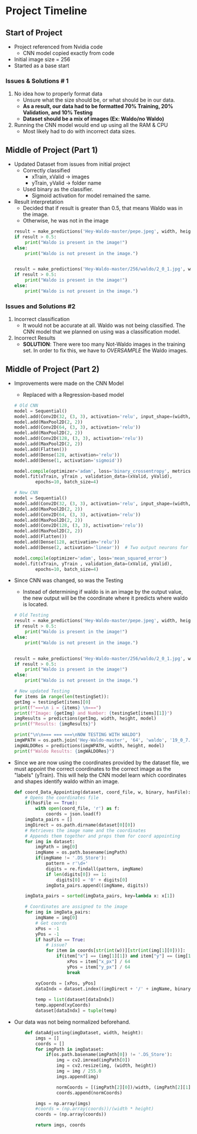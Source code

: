 # Project Timeline
## Start of Project
- Project referenced from Nvidia code
    - CNN model copied exactly from code
- Initial image size = 256
- Started as a base start
### Issues & Solutions # 1
1. No idea how to properly format data
    - Unsure what the size should be, or what should be in our data.
    - **As a result, our data had to be formatted 70% Training, 20% Validation, and  10% Testing**
    - **Dataset should be a mix of images (Ex: Waldo/no Waldo)**
2. Running the CNN model would end up using all the RAM & CPU
    - Most likely had to do with incorrect data sizes.

## Middle of Project (Part 1)
- Updated Dataset from issues from initial project
    - Correctly classified
        - xTrain, xValid $\rightarrow$ images
        - yTrain, yValid $\rightarrow$ folder name
    - Used binary as the classifier.
        - Sigmoid activation for model remained the same.
- Result interpretation
    - Decided that if result is greater than 0.5, that means Waldo was in the image.
    - Otherwise, he was not in the image
    ``` Python
    result = make_predictions('Hey-Waldo-master/pepe.jpeg', width, height)
    if result > 0.5:
        print("Waldo is present in the image!")
    else:
        print("Waldo is not present in the image.")


    result = make_predictions('Hey-Waldo-master/256/waldo/2_0_1.jpg', width, height)
    if result > 0.5:
        print("Waldo is present in the image!")
    else:
        print("Waldo is not present in the image.")
    ```
### Issues and Solutions #2
1. Incorrect classification
    - It would not be accurate at all. Waldo was not being classified. The CNN model that we planned on using was a classification model. 
2. Incorrect Results
    - **SOLUTION**: There were too many Not-Waldo images in the training set. In order to fix this, we have to *OVERSAMPLE* the Waldo images.

## Middle of Project (Part 2)
- Improvements were made on the CNN Model
    - Replaced with a Regression-based model
    ```Python
    # Old CNN
    model = Sequential()
    model.add(Conv2D(32, (3, 3), activation='relu', input_shape=(width, height, 3)))
    model.add(MaxPool2D(2, 2))
    model.add(Conv2D(64, (3, 3), activation='relu'))
    model.add(MaxPool2D(2, 2))
    model.add(Conv2D(128, (3, 3), activation='relu'))
    model.add(MaxPool2D(2, 2))
    model.add(Flatten())
    model.add(Dense(128, activation='relu'))
    model.add(Dense(1, activation='sigmoid'))

    model.compile(optimizer='adam', loss='binary_crossentropy', metrics=['accuracy'])
    model.fit(xTrain, yTrain , validation_data=(xValid, yValid), 
            epochs=10, batch_size=4)

    # New CNN
    model = Sequential()
    model.add(Conv2D(32, (3, 3), activation='relu', input_shape=(width, height, 3)))
    model.add(MaxPool2D(2, 2))
    model.add(Conv2D(64, (3, 3), activation='relu'))
    model.add(MaxPool2D(2, 2))
    model.add(Conv2D(128, (3, 3), activation='relu'))
    model.add(MaxPool2D(2, 2))
    model.add(Flatten())
    model.add(Dense(128, activation='relu'))
    model.add(Dense(2, activation='linear'))  # Two output neurons for the x and y coordinates

    model.compile(optimizer='adam', loss='mean_squared_error')
    model.fit(xTrain, yTrain , validation_data=(xValid, yValid), 
            epochs=10, batch_size=4)

    ```
- Since CNN was changed, so was the Testing
    - Instead of determining if waldo is in an image by the output value, the new output will be the coordinate where it predicts where waldo is located.

    ```Python
    # Old Testing
    result = make_predictions('Hey-Waldo-master/pepe.jpeg', width, height)
    if result > 0.5:
        print("Waldo is present in the image!")
    else:
        print("Waldo is not present in the image.")


    result = make_predictions('Hey-Waldo-master/256/waldo/2_0_1.jpg', width, height)
    if result > 0.5:
        print("Waldo is present in the image!")
    else:
        print("Waldo is not present in the image.")

    # New updated Testing
    for items in range(len(testingSet)):
    getImg = testingSet[items][0]
    print(f"===\n i = {items} \n===")
    print(f"Image: {getImg} and Number: {testingSet[items][1]}")
    imgResults = predictions(getImg, width, height, model)
    print(f"Results: {imgResults}")

    print("\n\n=== === ===\nNOW TESTING WITH WALDO")
    imgWPATH = os.path.join('Hey-Waldo-master', '64', 'waldo', '19_0_7.jpg')
    imgWALDORes = predictions(imgWPATH, width, height, model)
    print(f"Waldo Results: {imgWALDORes}")
    ```
- Since we are now using the coordinates provided by the dataset file, we must appoint the correct coordinates to the correct image as the "labels" (yTrain). This will help the CNN model learn which coordinates and shapes identify waldo within an image.
    ```Python
    def coord_Data_Appointing(dataset, coord_file, w, binary, hasFile):
        # Opens the coordinates file
        if(hasFile == True):
            with open(coord_file, 'r') as f:
                coords = json.load(f)
        imgData_pairs = []
        imgDirect = os.path.dirname(dataset[0][0])
        # Retrieves the image name and the coordinates
        # Appends them together and preps them for coord appointing
        for img in dataset:
            imgPath = img[0]
            imgName = os.path.basename(imgPath)
            if(imgName != '.DS_Store'):
                pattern = r'\d+'
                digits = re.findall(pattern, imgName)
                if len(digits[0]) == 1:
                    digits[0] = '0' + digits[0]
                imgData_pairs.append((imgName, digits)) 

        imgData_pairs = sorted(imgData_pairs, key=lambda x: x[1])

        # Coordinates are assigned to the image
        for img in imgData_pairs:
            imgName = img[0]
            # Get coords
            xPos = -1
            yPos = -1
            if hasFile == True:
                # issue?
                for item in coords[str(int(w))][str(int(img[1][0]))]:
                    if(item["x"] == (img[1][1]) and item["y"] == (img[1][2])):
                        xPos = item["x_px"] / 64
                        yPos = item["y_px"] / 64
                        break

            xyCoords = [xPos, yPos]
            dataIndx = dataset.index((imgDirect + '/' + imgName, binary))
            
            temp = list(dataset[dataIndx])
            temp.append(xyCoords)
            dataset[dataIndx] = tuple(temp)        
    ```
- Our data was not being normalized beforehand.
    ``` Python
        def dataAdjusting(imgDataset, width, height):
            imgs = []
            coords = []
            for imgPath in imgDataset:
                if(os.path.basename(imgPath[0]) != '.DS_Store'):
                    img = cv2.imread(imgPath[0])
                    img = cv2.resize(img, (width, height))
                    img = img / 255.0
                    imgs.append(img)

                    normCoords = [(imgPath[2][0])/width, (imgPath[2][1])/height]
                    coords.append(normCoords)

            imgs = np.array(imgs)
            #coords = (np.array(coords))/(width * height)
            coords = (np.array(coords))

            return imgs, coords
    ```